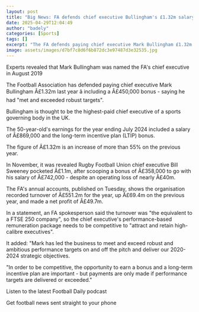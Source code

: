 ```yaml
---
layout: post
title: "Big News: FA defends chief executive Bullingham's £1.32m salary"
date: 2025-04-29T12:04:49
author: "badely"
categories: [Sports]
tags: []
excerpt: "The FA defends paying chief executive Mark Bullingham £1.32m last year – including a £450,000 bonus - saying he had 'met and exceeded robust targets'."
image: assets/images/d7bf7c8d6f6b872dc3e97487d3e32535.jpg
---
```


Experts revealed that Mark Bullingham was named the FA's chief executive in August 2019

The Football Association has defended paying chief executive Mark Bullingham Â£1.32m last year â including a Â£450,000 bonus - saying he had "met and exceeded robust targets".

Bullingham is thought to be the highest-paid chief executive of a sports governing body in the UK.

The 50-year-old's earnings for the year ending July 2024 included a salary of Â£869,000 and the long-term incentive plan (LTIP) bonus. 

The figure of Â£1.32m is an increase of more than 55% on the previous year.

In November, it was revealed Rugby Football Union chief executive Bill Sweeney pocketed Â£1.1m, after scooping a bonus of Â£358,000 to go with his salary of Â£742,000 - despite an operating loss of nearly Â£40m. 

The FA's annual accounts, published on Tuesday, shows the organisation recorded turnover of Â£551.2m for the year, up Â£69.4m on the previous year, and made a net profit of Â£49.7m.

In a statement, an FA spokesperson said the turnover was "the equivalent to a FTSE 250 company", so the chief executive's performance-based remuneration package needs to be competitive to "attract and retain high-calibre executives". 

It added: "Mark has led the business to meet and exceed robust and ambitious performance targets on and off the pitch and deliver our 2020-2024 strategic objectives.

"In order to be competitive, the opportunity to earn a bonus and a long-term incentive plan are important - but payments are only made if performance targets are delivered or exceeded." 

Listen to the latest Football Daily podcast

Get football news sent straight to your phone

